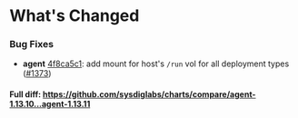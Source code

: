 # What's Changed

### Bug Fixes
- **agent** [4f8ca5c1](https://github.com/sysdiglabs/charts/commit/4f8ca5c1fec1af3d9b70e5860a307518b115e48a): add mount for host's `/run` vol for all deployment types ([#1373](https://github.com/sysdiglabs/charts/issues/1373))
#### Full diff: https://github.com/sysdiglabs/charts/compare/agent-1.13.10...agent-1.13.11
